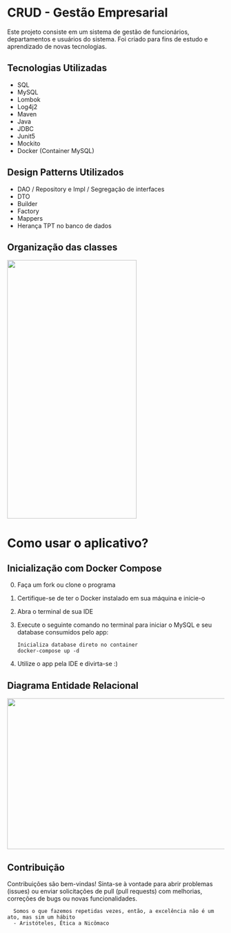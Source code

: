 # CRUD - Gestão Empresarial
Este projeto consiste em um sistema de gestão de funcionários, departamentos e usuários do sistema. Foi criado para fins de estudo e aprendizado de novas tecnologias.

## Tecnologias Utilizadas
- SQL
- MySQL
- Lombok
- Log4j2
- Maven
- Java
- JDBC
- Junit5
- Mockito
- Docker (Container MySQL)

## Design Patterns Utilizados
- DAO / Repository e Impl / Segregação de interfaces
- DTO
- Builder
- Factory
- Mappers
- Herança TPT no banco de dados

## Organização das classes
<img src='https://github.com/RayanArgolo03/crud-jdbc-mysql-1/assets/113947677/86a378c2-a4ae-4909-811a-c25e738eb690' width='300' height='600'></img>

# Como usar o aplicativo?
## Inicialização com Docker Compose

0. Faça um fork ou clone o programa

1. Certifique-se de ter o Docker instalado em sua máquina e inicie-o

2. Abra o terminal de sua IDE

3. Execute o seguinte comando no terminal para iniciar o MySQL e seu database consumidos pelo app:

   ```
   Inicializa database direto no container
   docker-compose up -d
    ```
4. Utilize o app pela IDE e divirta-se :)

## Diagrama Entidade Relacional

<img src='https://github.com/RayanArgolo03/crud-jdbc-mysql-1/assets/113947677/ed7dce62-dbd9-4c87-a4bb-d95248b45d9b' width='600' height='350'></img>

## Contribuição
Contribuições são bem-vindas! Sinta-se à vontade para abrir problemas (issues) ou enviar solicitações de pull (pull requests) com melhorias, correções de bugs ou novas funcionalidades.

```
  Somos o que fazemos repetidas vezes, então, a excelência não é um ato, mas sim um hábito
  - Aristóteles, Ética a Nicômaco
```


